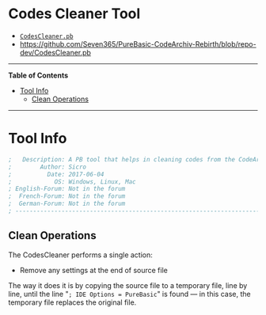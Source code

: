 # Codes Cleaner Tool

- [`CodesCleaner.pb`][Cleaner.pb]
- https://github.com/Seven365/PureBasic-CodeArchiv-Rebirth/blob/repo-dev/CodesCleaner.pb


-----

**Table of Contents**

<!-- MarkdownTOC autolink="true" bracket="round" autoanchor="false" lowercase="only_ascii" uri_encoding="true" levels="1,2,3" -->

- [Tool Info](#tool-info)
    - [Clean Operations](#clean-operations)

<!-- /MarkdownTOC -->

-----

# Tool Info

```purebasic
;   Description: A PB tool that helps in cleaning codes from the CodeArchive
;        Author: Sicro
;          Date: 2017-06-04
;            OS: Windows, Linux, Mac
; English-Forum: Not in the forum
;  French-Forum: Not in the forum
;  German-Forum: Not in the forum
; -----------------------------------------------------------------------------
```

## Clean Operations

The CodesCleaner performs a single action:

- Remove any settings at the end of source file

The way it does it is by copying the source file to a temporary file, line by line, until the line "`; IDE Options = PureBasic`" is found — in this case, the temporary file replaces the original file.



[Checker.pb]: ./CodesChecker.pb
[Cleaner.pb]: ./CodesCleaner.pb
